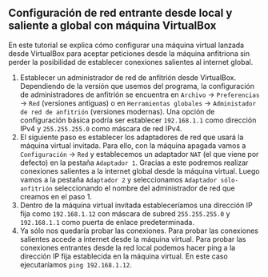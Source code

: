 ## Configuración de red entrante desde local y saliente a global con máquina VirtualBox

En este tutorial se explica cómo configurar una máquina virtual lanzada desde VirtualBox para aceptar peticiones desde la máquina anfitriona sin perder la posibilidad de establecer conexiones salientes al internet global.

1. Establecer un administrador de red de anfitrión desde VirtualBox. Dependiendo de la versión que usemos del programa, la configuración de administradores de anfitrión se encuentra en `Archivo` -> `Preferencias` -> `Red` (versiones antiguas) o en `Herramientas globales` -> `Administador de red de anfitrión` (versiones modernas). Una opción de configuración básica podría ser establecer `192.168.1.1` como dirección IPv4 y `255.255.255.0` como máscara de red IPv4.
2. El siguiente paso es establecer los adaptadores de red que usará la máquina virtual invitada. Para ello, con la máquina apagada vamos a `Configuración` -> `Red` y establecemos un adaptador `NAT` (el que viene por defecto) en la pestaña `Adaptador 1`. Gracias a este podremos realizar conexiones salientes a la internet global desde la máquina virtual. Luego vamos a la pestaña `Adaptador 2` y seleccionamos `Adaptador sólo-anfitrión` seleccionando el nombre del administrador de red que creamos en el paso 1.
3. Dentro de la máquina virtual invitada estableceríamos una dirección IP fija como `192.168.1.12` con máscara de subred `255.255.255.0` y `192.168.1.1` como puerta de enlace predeterminada.
4. Ya sólo nos quedaría probar las conexiones. Para probar las conexiones salientes accede a internet desde la máquina virtual. Para probar las conexiones entrantes desde la red local podemos hacer ping a la dirección IP fija establecida en la máquina virtual. En este caso ejecutaríamos `ping 192.168.1.12`.


